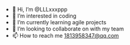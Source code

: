 - 👋 Hi, I’m @LLLxxxppp
- 👀 I’m interested in coding
- 🌱 I’m currently learning agile projects
- 💞️ I’m looking to collaborate on with my team  
- 📫 How to reach me 1813958347@qq.com

<!---
LLLxxxppp/LLLxxxppp is a ✨ special ✨ repository because its `README.md` (this file) appears on your GitHub profile.
You can click the Preview link to take a look at your changes.
--->
